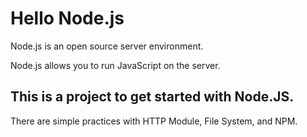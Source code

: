 # Hello Node.js

Node.js is an open source server environment.

Node.js allows you to run JavaScript on the server.

## This is a project to get started with Node.JS. 
There are simple practices with HTTP Module, File System, and NPM.
